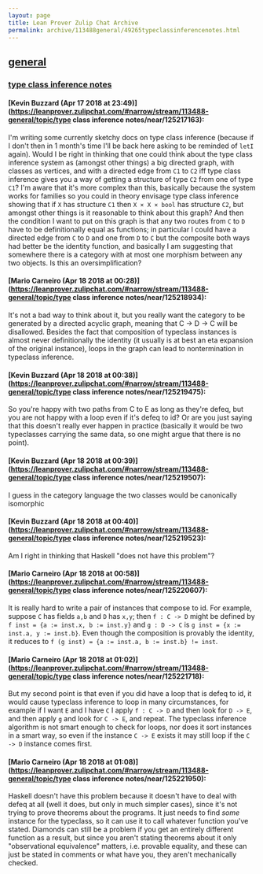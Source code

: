 ```yaml
---
layout: page
title: Lean Prover Zulip Chat Archive 
permalink: archive/113488general/49265typeclassinferencenotes.html
---
```


## [general](index.html)
### [type class inference notes](49265typeclassinferencenotes.html)

#### [Kevin Buzzard (Apr 17 2018 at 23:49)](https://leanprover.zulipchat.com/#narrow/stream/113488-general/topic/type class inference notes/near/125217163):
I'm writing some currently sketchy docs on type class inference (because if I don't then in 1 month's time I'll be back here asking to be reminded of `letI` again). Would I be right in thinking that one could think about the type class inference system as (amongst other things) a big directed graph, with classes as vertices, and with a directed edge from `C1` to `C2` iff type class inference gives you a way of getting a structure of type `C2` from one of type `C1`? I'm aware that it's more complex than this, basically because the system works for families so you could in theory envisage type class inference showing that if `X` has structure  `C1` then `X × X × bool` has structure `C2`, but amongst other things is it reasonable to think about this graph? And then the condition I want to put on this graph is that any two routes from `C` to `D` have to be definitionally equal as functions; in particular I could have a directed edge from `C` to `D` and one from `D` to `C` but the composite both ways had better be the identity function, and basically I am suggesting that somewhere there is a category with at most one morphism between any two objects. Is this an oversimplification?

#### [Mario Carneiro (Apr 18 2018 at 00:28)](https://leanprover.zulipchat.com/#narrow/stream/113488-general/topic/type class inference notes/near/125218934):
It's not a bad way to think about it, but you really want the category to be generated by a directed acyclic graph, meaning that C -> D -> C will be disallowed. Besides the fact that composition of typeclass instances is almost never definitionally the identity (it usually is at best an eta expansion of the original instance), loops in the graph can lead to nontermination in typeclass inference.

#### [Kevin Buzzard (Apr 18 2018 at 00:38)](https://leanprover.zulipchat.com/#narrow/stream/113488-general/topic/type class inference notes/near/125219475):
So you're happy with two paths from C to E as long as they're defeq, but you are not happy with a loop even if it's defeq to id? Or are you just saying that this doesn't really ever happen in practice (basically it would be two typeclasses carrying the same data, so one might argue that there is no point).

#### [Kevin Buzzard (Apr 18 2018 at 00:39)](https://leanprover.zulipchat.com/#narrow/stream/113488-general/topic/type class inference notes/near/125219507):
I guess in the category language the two classes would be canonically isomorphic

#### [Kevin Buzzard (Apr 18 2018 at 00:40)](https://leanprover.zulipchat.com/#narrow/stream/113488-general/topic/type class inference notes/near/125219523):
Am I right in thinking that Haskell "does not have this problem"?

#### [Mario Carneiro (Apr 18 2018 at 00:58)](https://leanprover.zulipchat.com/#narrow/stream/113488-general/topic/type class inference notes/near/125220607):
It is really hard to write a pair of instances that compose to id. For example, suppose `C` has fields `a,b` and `D` has `x,y`; then `f : C -> D` might be defined by `f inst = {a := inst.x, b := inst.y}` and `g : D -> C` is `g inst = {x := inst.a, y := inst.b}`. Even though the composition is provably the identity, it reduces to `f (g inst) = {a := inst.a, b := inst.b} != inst`.

#### [Mario Carneiro (Apr 18 2018 at 01:02)](https://leanprover.zulipchat.com/#narrow/stream/113488-general/topic/type class inference notes/near/125221718):
But my second point is that even if you did have a loop that is defeq to id, it would cause typeclass inference to loop in many circumstances, for example if I want `E` and I have `C` I apply `f : C -> D` and then look for `D -> E`, and then apply `g` and look for `C -> E`, and repeat. The typeclass inference algorithm is not smart enough to check for loops, nor does it sort instances in a smart way, so even if the instance `C -> E` exists it may still loop if the `C -> D` instance comes first.

#### [Mario Carneiro (Apr 18 2018 at 01:08)](https://leanprover.zulipchat.com/#narrow/stream/113488-general/topic/type class inference notes/near/125221950):
Haskell doesn't have this problem because it doesn't have to deal with defeq at all (well it does, but only in much simpler cases), since it's not trying to prove theorems about the programs. It just needs to find *some* instance for the typeclass, so it can use it to call whatever function you've stated. Diamonds can still be a problem if you get an entirely different function as a result, but since you aren't stating theorems about it only "observational equivalence" matters, i.e. provable equality, and these can just be stated in comments or what have you, they aren't mechanically checked.

